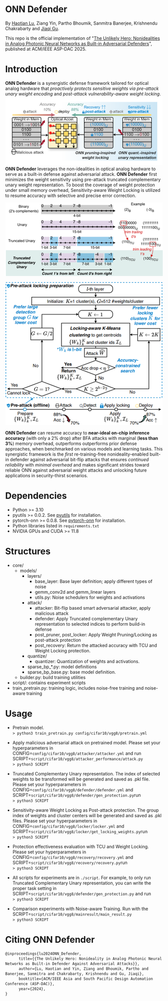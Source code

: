 # ONN Defender

By [Haotian Lu](https://github.com/TRIGGERONE), Ziang Yin, Partho Bhoumik, Sanmitra Banerjee, Krishnendu Chakrabarty and [Jiaqi Gu](https://github.com/JeremieMelo).

This repo is the official implementation of "[The Unlikely Hero: Nonidealities in Analog Photonic Neural Networks as Built-in Adversarial Defenders](https://arxiv.org/abs/2410.01289)", published at ACM/IEEE ASP-DAC 2025.

# Introduction
**ONN Defender** is a synergistic defense framework tailored for optical analog hardware that *proactively protects sensitive weights via pre-attack unary weight encoding* and *post-attack vulnerability-aware weight locking*.
![teaser](figs/Teaser.png)
**ONN Defender** leverages the non-idealities in optical analog hardware to serve as a built-in defense against adversarial attack. **ONN Defender** first minimizes the weight sensitivity using pre-attack truncated complementary unary weight representation. To boost the coverage of weight protection under small memory overhead, Sensitivity-aware Weight Locking is utilized to resume accuracy with selective and precise error correction.

![Truncated Complementary Unary Representation as Built-in Protection](figs/TCU.png)

![Sensitivity-aware Weight Locking](figs/Weight_Locking.png)

**ONN Defender** can resume accuracy to **near-ideal on-chip inference accuracy** (with only a 2% drop) after BFA attacks with marginal (**less than 3%**) memory overhead, outperforms outperforms prior defense approaches, when benchmarked on various models and learning tasks.
This synergistic framework is the *first* re-training-free nonideality-enabled built-in defender against adversarial bit-flip attacks that ensures *continued reliability* with *minimal overhead* and makes significant strides toward reliable ONN against adversarial weight attacks and unlocking future applications in security-thirst scenarios.


# Dependencies
* Python >= 3.10
* pyutils >= 0.0.2. See [pyutils](https://github.com/JeremieMelo/pyutility) for installation.
* pytorch-onn >= 0.0.8. See [pytorch-onn](https://github.com/JeremieMelo/pytorch-onn) for installation.
* Python libraries listed in `requirements.txt`
* NVIDIA GPUs and CUDA >= 11.8

# Structures
* core/
    * models/
        * layers/
            * base_layer: Base layer definition; apply different types of noise
            * gemm_conv2d and gemm_linear layers
            * utils.py: Noise schedulers for weights and activations
        * attack/
            * attacker: Bit-flip based smart adversarial attacker, apply malicious attack
            * defender: Apply Truncated complementary Unary representation to selected indices to perform build-in defense 
            * post_pruner, post_locker: Apply Weight Pruning/Locking as post-attack protection
            * post_recovery: Return the attacked accuracy with TCU and Weight Locking protection.
        * quantize/
            * quantizer: Quantization of weights and activations.
        * sparse_bp_\*.py: model definitions
        * sparse_bp_base.py: base model definition.
    * builder.py: build training utilities
* script/: contains experiment scripts
* train_pretrain.py: training logic, includes noise-free training and noise-aware training 

# Usage
* Pretrain model.\
`> python3 train_pretrain.py config/cifar10/vgg8/pretrain.yml`

* Apply malicious adversarial attack on pretrained model. Please set your hyperparameters in CONFIG=`config/cifar10/vgg8/attacker/attacker.yml` and run SCRIPT=`script/cifar10/vgg8/attacker_performance/attack.py`\
`> python3 SCRIPT`

* Truncated Complementary Unary representation. The index of selected weights to be transformed will be generated and saved as .pkl file. Please set your hyperparameters in CONFIG=`config/cifar10/vgg8/defender/defender.yml` and SCRIPT=`script/cifar10/vgg8/defender/gen_protection.py`run\
`> python3 SCRIPT`

* Sensitivity-aware Weight Locking as Post-attack protection. The group index of weights and cluster centers will be generated and saved as .pkl files. Please set your hyperparameters in CONFIG=`config/cifar10/vgg8/locker/locker.yml` and SCRIPT=`script/cifar10/vgg8/locker/get_locking_weights.py`run\
`> python3 SCRIPT`

* Protection effectiveness evaluation with TCU and Weight Locking. Please set your hyperparameters in CONFIG=`config/cifar10/vgg8/recovery/recovery.yml` and SCRIPT=`script/cifar10/vgg8/recovery/recovery.py`run\
`> python3 SCRIPT`

* All scripts for experiments are in `./script`. For example, to only run Truncated Complementary Unary representation, you can write the proper task setting in SCRIPT=`script/cifar10/vgg8/defender/gen_protection.py` and run\
`> python3 SCRIPT`

* Comparison experiments with Noise-aware Training. Run with the SCRIPT=`script/cifar10/vgg8/mainresult/main_result.py`\
`> python3 SCRIPT`

# Citing ONN Defender
```
@inproceedings{lu2024ONN_Defender,
      title={{The Unlikely Hero: Nonideality in Analog Photonic Neural Networks as Built-in Defender Against Adversarial Attacks}}, 
      author={Lu, Haotian and Yin, Ziang and Bhoumik, Partho and Banerjee, Sanmitra and Chakrabarty, Krishnendu and Gu, Jiaqi},
      booktitle={ACM/IEEE Asia and South Pacific Design Automation Conference (ASP-DAC)},
      year={2024},
}
```
